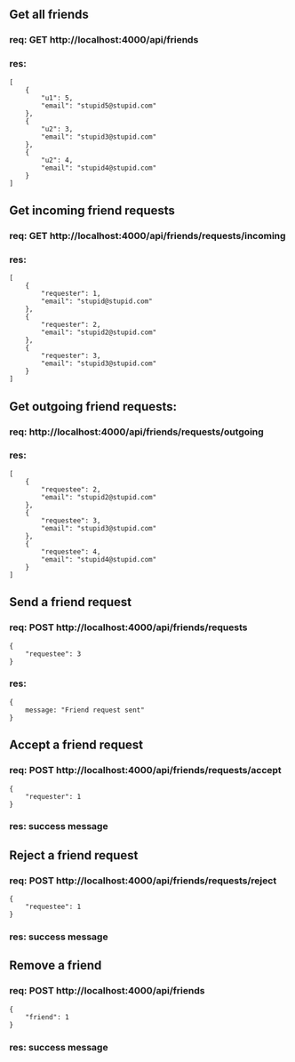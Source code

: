 ## Get all friends
### req: GET http://localhost:4000/api/friends
### res:
```
[
    {
        "u1": 5,
        "email": "stupid5@stupid.com"
    },
    {
        "u2": 3,
        "email": "stupid3@stupid.com"
    },
    {
        "u2": 4,
        "email": "stupid4@stupid.com"
    }
]
```

## Get incoming friend requests
### req: GET http://localhost:4000/api/friends/requests/incoming
### res: 
```
[
    {
        "requester": 1,
        "email": "stupid@stupid.com"
    },
    {
        "requester": 2,
        "email": "stupid2@stupid.com"
    },
    {
        "requester": 3,
        "email": "stupid3@stupid.com"
    }
]
```

## Get outgoing friend requests: 
### req: http://localhost:4000/api/friends/requests/outgoing
### res: 
```
[
    {
        "requestee": 2,
        "email": "stupid2@stupid.com"
    },
    {
        "requestee": 3,
        "email": "stupid3@stupid.com"
    },
    {
        "requestee": 4,
        "email": "stupid4@stupid.com"
    }
]
```

## Send a friend request
### req: POST http://localhost:4000/api/friends/requests
```
{
    "requestee": 3
}
```
### res: 
```
{ 
    message: "Friend request sent" 
}
```

## Accept a friend request
### req: POST http://localhost:4000/api/friends/requests/accept
```
{
    "requester": 1
}
```
### res: success message

## Reject a friend request 
### req: POST http://localhost:4000/api/friends/requests/reject
```
{
    "requestee": 1
}
```
### res: success message

## Remove a friend  
### req: POST http://localhost:4000/api/friends
```
{
    "friend": 1
}
```
### res: success message
